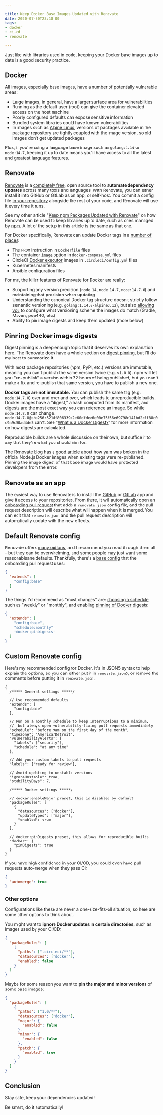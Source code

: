 ```yaml
---

title: Keep Docker Base Images Updated with Renovate
date: 2020-07-30T23:18:00
tags:
- docker
- ci-cd
- renovate

---
```


Just like with libraries used in code, keeping your Docker base images up to date is a good security practice.

## Docker

All images, especially base images, have a number of potentially vulnerable areas:

- Large images, in general, have a larger surface area for vulnerabilities
- Running as the default user (root) can give the container elevated access on the host machine
- Poorly configured defaults can expose sensitive information
- Bundled system libraries could have known vulnerabilities
- In images such as [Alpine Linux](https://alpinelinux.org/), versions of packages available in the package repository are tightly coupled with the image version, so old images don't get updated packages

Plus, if you're using a language base image such as `golang:1.14` or `node:14.7`, keeping it up to date means you'll have access to all the latest and greatest language features.

## Renovate

[Renovate](https://renovate.whitesourcesoftware.com/) is a [completely free](https://renovate.whitesourcesoftware.com/blog/renovate-is-now-part-of-whitesource/), open source tool to **automate dependency updates** across many tools and languages. With Renovate, you can either install it into GitHub or GitLab as an app, or self-host. You commit a config file [in your repository](https://docs.renovatebot.com/configuration-options/) alongside the rest of your code, and Renovate will use it every time it runs.

See my other article "[Keep npm Packages Updated with Renovate](/blog/keep-npm-packages-updated-with-renovate)" on how Renovate can be used to keep libraries up to date, such as ones managed by [npm](https://www.npmjs.com/). A lot of the setup in this article is the same as that one.

For Docker specifically, Renovate can update Docker tags in a [number of places](https://docs.renovatebot.com/docker/#docker):

- The [`FROM`](https://docs.docker.com/engine/reference/builder/#from) instruction in `Dockerfile` files
- The container [`image`](https://docs.docker.com/compose/compose-file/#image) option in `docker-compose.yml` files
- CircleCI [Docker executor](https://circleci.com/docs/guides2.0/execution-managed/executor-intro/#or-types/#using-docker) images in `.circleci/config.yml` files
- Kubernetes manifests
- Ansible configuration files

For me, the killer features of Renovate for Docker are really:

- Supporting any version precision (`node:14`, `node:14.7`, `node:14.7.0`) and maintaining that precision when updating
- Understanding the canonical Docker tag structure doesn't strictly follow semantic versioning (e.g. `golang:1.14.6-alpine3.12`), but also [allowing you](https://docs.renovatebot.com/configuration-options/#versioning) to configure what versioning scheme the images do match (Gradle, Maven, pep440, etc.)
- Ability to pin image digests and keep them updated (more below)

## Pinning Docker image digests

Digest pinning is a deep enough topic that it deserves its own explanation here. The Renovate docs have a whole section on [digest pinning](https://docs.renovatebot.com/docker/#digest-pinning), but I'll do my best to summarize it.

With most package repositories (npm, PyPI, etc.) versions are immutable, meaning you can't publish the same version twice (e.g. `v1.0.0`). npm will let you "un-publish" a version within 72 hours of being published, but you can't make a fix and re-publish that same version, you have to publish a new one.

**Docker tags are not immutable.** You can publish the same tag (e.g. `node:14.7.0`) over and over and over, which leads to unreproducible builds. Docker images have a "digest," a hash computed from its manifest, and digests are the most exact way you can reference an image. So while `node:14.7.0` can change, `node:14.7.0@sha256:521df806339e2e60dfdee6e00e75656e69798c141bd2cff88c0c9a9c50ad4de5` can't. See "[What is a Docker Digest?](/blog/what-is-a-docker-digest)" for more information on how digests are calculated.

Reproducible builds are a whole discussion on their own, but suffice it to say that they're what you should aim for.

The Renovate blog has a [good article](https://renovate.whitesourcesoftware.com/blog/overcoming-dockers-mutable-image-tags/) about how [yarn](https://yarnpkg.com/) was broken in the official Node.js Docker images when existing tags were re-published. Pinning the image digest of that base image would have protected developers from the error.

## Renovate as an app

The easiest way to use Renovate is to install the [GitHub](https://docs.renovatebot.com/getting-started/installing-onboarding/#hosted-githubcom-app) or [GitLab](https://docs.renovatebot.com/getting-started/installing-onboarding/#hosted-gitlabcom-app) app and give it access to your repositories. From there, it will automatically open an [onboarding pull request](https://docs.renovatebot.com/configuration-options/) that adds a `renovate.json` config file, and the pull request description will describe what will happen when it is merged. You can edit that `renovate.json` and the pull request description will automatically update with the new effects.

## Default Renovate config

Renovate offers [many options](https://docs.renovatebot.com/configuration-options/), and I recommend you read through them all - but they can be overwhelming, and some people may just want some reasonablsane defaults. Thankfully, there's a [base config](https://docs.renovatebot.com/presets-config/#configbase) that the onboarding pull request uses:

```json
{
  "extends": [
    "config:base"
  ]
}
```

The things I'd recommend as "must changes" are: [choosing a schedule](https://docs.renovatebot.com/presets-schedule/) such as "weekly" or "monthly", and enabling [pinning of Docker digests](https://docs.renovatebot.com/docker/#digest-pinning):

```json
{
  "extends": [
    "config:base",
    "schedule:monthly",
    "docker:pinDigests"
  ]
}
```

## Custom Renovate config

Here's my recommended config for Docker. It's in JSON5 syntax to help explain the options, so you can either put it in `renovate.json5`, or remove the comments before putting it in `renovate.json`.

```json5
{
  /***** General settings *****/

  // Use recommended defaults
  "extends": [
    "config:base"
  ],

  // Run on a monthly schedule to keep interruptions to a minimum,
  //  but always open vulnerability-fixing pull requests immediately
  "schedule": "before 9am on the first day of the month",
  "timezone": "America/Detroit",
  "vulnerabilityAlerts": {
    "labels": ["security"],
    "schedule": "at any time"
  },

  // Add your custom labels to pull requests
  "labels": ["ready for review"],

  // Avoid updating to unstable versions
  "ignoreUnstable": true,
  "stabilityDays": 7,

  /***** Docker settings *****/

  // docker:enableMajor preset, this is disabled by default
  "packageRules": [
    {
      "datasources": ["docker"],
      "updateTypes": ["major"],
      "enabled": true
    }
  ],

  // docker:pinDigests preset, this allows for reproducible builds
  "docker": {
    "pinDigests": true
  }
}
```

If you have high confidence in your CI/CD, you could even have pull requests auto-merge when they pass CI:

```json
{
  "automerge": true
}
```

### Other options

Configurations like these are never a one-size-fits-all situation, so here are some other options to think about.

You might want to **ignore Docker updates in certain directories**, such as images used by your CI/CD:

```json
{
  "packageRules": [
    {
      "paths": [".circleci/**"],
      "datasources": ["docker"],
      "enabled": false
    }
  ]
}
```

Maybe for some reason you want to **pin the major and minor versions** of some base images:

```json
{
  "packageRules": [
    {
      "paths": ["1.0/**"],
      "datasources": ["docker"],
      "major": {
        "enabled": false
      },
      "minor": {
        "enabled": false
      },
      "patch": {
        "enabled": true
      }
    }
  ]
}
```

## Conclusion

Stay safe, keep your dependencies updated!

Be smart, do it automatically!
<!--stackedit_data:
eyJoaXN0b3J5IjpbMTAzNzQ5NjczNV19
-->